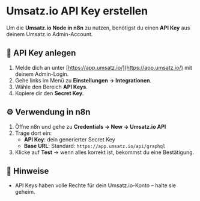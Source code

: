 # Umsatz.io API Key erstellen

Um die **Umsatz.io Node in n8n** zu nutzen, benötigst du einen **API Key** aus deinem Umsatz.io Admin-Account.

## 🔑 API Key anlegen

1. Melde dich an unter [https://app.umsatz.io/](https://app.umsatz.io/) mit deinem Admin-Login.
2. Gehe links im Menü zu **Einstellungen → Integrationen**.
3. Wähle den Bereich **API Keys**.
4. Kopiere dir den **Secret Key**.

## ⚙️ Verwendung in n8n

1. Öffne n8n und gehe zu **Credentials → New → Umsatz.io API**
2. Trage dort ein:
   - **API Key**: dein generierter Secret Key
   - **Base URL**: Standard: `https://app.umsatz.io/api/graphql`
3. Klicke auf **Test** → wenn alles korrekt ist, bekommst du eine Bestätigung.

## 📌 Hinweise

- API Keys haben volle Rechte für dein Umsatz.io-Konto – halte sie geheim.
